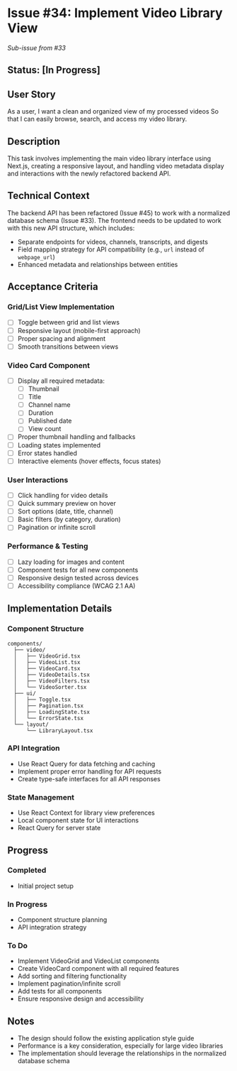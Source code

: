 # Issue #34: Implement Video Library View

*Sub-issue from #33*

## Status: [In Progress]

## User Story
As a user,
I want a clean and organized view of my processed videos
So that I can easily browse, search, and access my video library.

## Description
This task involves implementing the main video library interface using Next.js, creating a responsive layout, and handling video metadata display and interactions with the newly refactored backend API.

## Technical Context
The backend API has been refactored (Issue #45) to work with a normalized database schema (Issue #33). The frontend needs to be updated to work with this new API structure, which includes:

- Separate endpoints for videos, channels, transcripts, and digests
- Field mapping strategy for API compatibility (e.g., `url` instead of `webpage_url`)
- Enhanced metadata and relationships between entities

## Acceptance Criteria

### Grid/List View Implementation
- [ ] Toggle between grid and list views
- [ ] Responsive layout (mobile-first approach)
- [ ] Proper spacing and alignment
- [ ] Smooth transitions between views

### Video Card Component
- [ ] Display all required metadata:
  - [ ] Thumbnail
  - [ ] Title
  - [ ] Channel name
  - [ ] Duration
  - [ ] Published date
  - [ ] View count
- [ ] Proper thumbnail handling and fallbacks
- [ ] Loading states implemented
- [ ] Error states handled
- [ ] Interactive elements (hover effects, focus states)

### User Interactions
- [ ] Click handling for video details
- [ ] Quick summary preview on hover
- [ ] Sort options (date, title, channel)
- [ ] Basic filters (by category, duration)
- [ ] Pagination or infinite scroll

### Performance & Testing
- [ ] Lazy loading for images and content
- [ ] Component tests for all new components
- [ ] Responsive design tested across devices
- [ ] Accessibility compliance (WCAG 2.1 AA)

## Implementation Details

### Component Structure
```
components/
  ├── video/
  │   ├── VideoGrid.tsx
  │   ├── VideoList.tsx
  │   ├── VideoCard.tsx
  │   ├── VideoDetails.tsx
  │   ├── VideoFilters.tsx
  │   └── VideoSorter.tsx
  ├── ui/
  │   ├── Toggle.tsx
  │   ├── Pagination.tsx
  │   ├── LoadingState.tsx
  │   └── ErrorState.tsx
  └── layout/
      └── LibraryLayout.tsx
```

### API Integration
- Use React Query for data fetching and caching
- Implement proper error handling for API requests
- Create type-safe interfaces for all API responses

### State Management
- Use React Context for library view preferences
- Local component state for UI interactions
- React Query for server state

## Progress

### Completed
- Initial project setup

### In Progress
- Component structure planning
- API integration strategy

### To Do
- Implement VideoGrid and VideoList components
- Create VideoCard component with all required features
- Add sorting and filtering functionality
- Implement pagination/infinite scroll
- Add tests for all components
- Ensure responsive design and accessibility

## Notes
- The design should follow the existing application style guide
- Performance is a key consideration, especially for large video libraries
- The implementation should leverage the relationships in the normalized database schema
